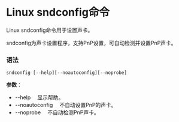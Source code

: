 
# Linux sndconfig命令



Linux sndconfig命令用于设置声卡。

sndconfig为声卡设置程序，支持PnP设置，可自动检测并设置PnP声卡。

### 语法

```
sndconfig [--help][--noautoconfig][--noprobe]
```

**参数**：

*   --help 　显示帮助。
*   --noautoconfig 　不自动设置PnP的声卡。
*   --noprobe 　不自动检测PnP声卡。



